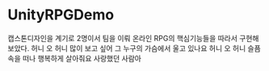 # UnityRPGDemo
캡스톤디자인을 계기로 2명이서 팀을 이뤄 온라인 RPG의 핵심기능들을 따라서 구현해보았다.
허니 오 허니 많이 보고 싶어 그 누구의 가슴에서 울고 있나요 허니 오 허니 슬픔 속을 떠나 행복하게 살아줘요 사랑했던 사람아
